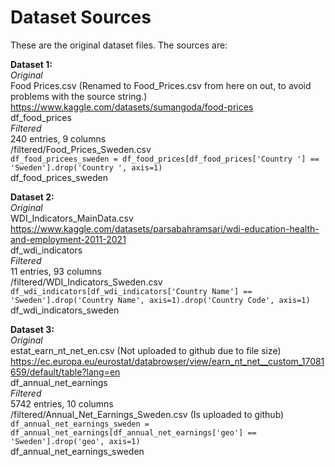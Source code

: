 # Dataset Sources
These are the original dataset files.
The sources are:

**Dataset 1:**  <br>
*Original*  <br>
Food Prices.csv (Renamed to Food_Prices.csv from here on out, to avoid problems with the source string.)  <br>
https://www.kaggle.com/datasets/sumangoda/food-prices  <br>
df_food_prices  <br>
*Filtered*  <br>
240 entries, 9 columns  <br>
/filtered/Food_Prices_Sweden.csv  <br>
`df_food_pricees_sweden = df_food_prices[df_food_prices['Country '] == 'Sweden'].drop('Country ', axis=1)`  <br>
df_food_prices_sweden  <br>

**Dataset 2:**  <br>
*Original*  <br>
WDI_Indicators_MainData.csv  <br>
https://www.kaggle.com/datasets/parsabahramsari/wdi-education-health-and-employment-2011-2021  <br>
df_wdi_indicators  <br>
*Filtered*  <br>
11 entries, 93 columns  <br>
/filtered/WDI_Indicators_Sweden.csv  <br>
`df_wdi_indicators[df_wdi_indicators['Country Name'] == 'Sweden'].drop('Country Name', axis=1).drop('Country Code', axis=1)`  <br>
df_wdi_indicators_sweden  <br>

**Dataset 3:**  <br>
*Original*  <br>
estat_earn_nt_net_en.csv (Not uploaded to github due to file size) <br>
https://ec.europa.eu/eurostat/databrowser/view/earn_nt_net__custom_17081659/default/table?lang=en  <br>
df_annual_net_earnings  <br>
*Filtered*  <br>
5742 entries, 10 columns  <br>
/filtered/Annual_Net_Earnings_Sweden.csv (Is uploaded to github) <br>
`df_annual_net_earnings_sweden = df_annual_net_earnings[df_annual_net_earnings['geo'] == 'Sweden'].drop('geo', axis=1)`  <br>
df_annual_net_earnings_sweden  <br>
